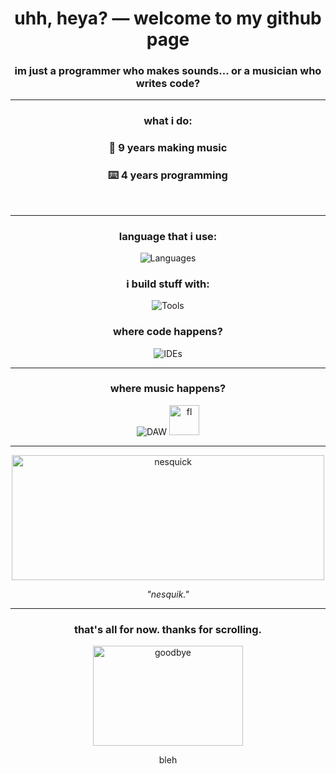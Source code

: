 <h1 align="center">uhh, heya? — welcome to my github page</h1>
<h3 align="center">im just a programmer who makes sounds... or a musician who writes code?</h3>

---

<div align="center">

### what i do:

### 🎹 **9 years** making music

### ⌨️ **4 years** programming
<br/>

---

### language that i use:
  
![Languages](https://skillicons.dev/icons?i=haxe,cpp,cs,py,java,js,lua)

### i build stuff with:

![Tools](https://skillicons.dev/icons?i=haxeflixel,unity,dotnet,qt,godot)

### where code happens?

![IDEs](https://skillicons.dev/icons?i=vscode,visualstudio,idea)

---

### where music happens?
  
![DAW](https://skillicons.dev/icons?i=ableton)
<img src="https://github.com/user-attachments/assets/306d0967-e244-4e41-aba4-c2d3c69cffbc" width="48" height="48" alt="fl" />

---

<img src="https://github.com/user-attachments/assets/24c78a2e-2249-4e44-a4a0-4f47fba4936a" width="500" height="200" alt="nesquick" />
<p><i>"nesquik."</i></p>

---

### that's all for now. thanks for scrolling.
<img src="https://github.com/user-attachments/assets/7c53e2e9-25fc-4dfe-9bc0-04e9721904c4" width="240" height="160" alt="goodbye" />

bleh
</div>
